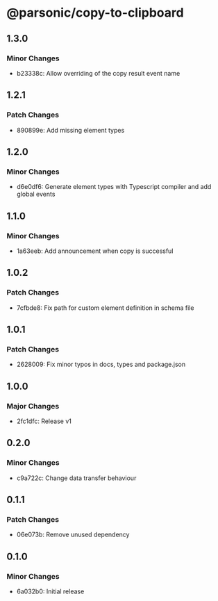 # @parsonic/copy-to-clipboard

## 1.3.0

### Minor Changes

- b23338c: Allow overriding of the copy result event name

## 1.2.1

### Patch Changes

- 890899e: Add missing element types

## 1.2.0

### Minor Changes

- d6e0df6: Generate element types with Typescript compiler and add global events

## 1.1.0

### Minor Changes

- 1a63eeb: Add announcement when copy is successful

## 1.0.2

### Patch Changes

- 7cfbde8: Fix path for custom element definition in schema file

## 1.0.1

### Patch Changes

- 2628009: Fix minor typos in docs, types and package.json

## 1.0.0

### Major Changes

- 2fc1dfc: Release v1

## 0.2.0

### Minor Changes

- c9a722c: Change data transfer behaviour

## 0.1.1

### Patch Changes

- 06e073b: Remove unused dependency

## 0.1.0

### Minor Changes

- 6a032b0: Initial release
